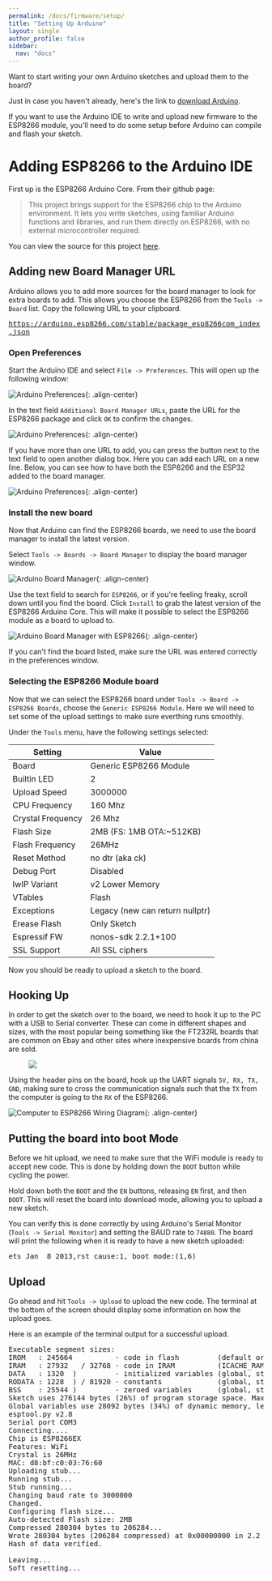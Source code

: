 ```yaml
---
permalink: /docs/firmware/setup/
title: "Setting Up Arduino"
layout: single
author_profile: false
sidebar:
  nav: "docs"
---
```

Want to start writing your own Arduino sketches and upload them to the board?

Just in case you haven't already, here's the link to [download Arduino](https://www.arduino.cc/en/software).

If you want to use the Arduino IDE to write and upload new firmware to the ESP8266 module, you'll need to do some setup before Arduino can compile and flash your sketch.

# Adding ESP8266 to the Arduino IDE

First up is the ESP8266 Arduino Core. From their github page:

>This project brings support for the ESP8266 chip to the Arduino environment. It lets you write sketches, using familiar Arduino functions and libraries, and run them directly on ESP8266, with no external microcontroller required.

You can view the source for this project [here](https://github.com/esp8266/Arduino).

## Adding new Board Manager URL

Arduino allows you to add more sources for the board manager to look for extra boards to add. This allows you choose the ESP8266 from the `Tools -> Board` list. Copy the following URL to your clipboard.

<kbd id="BoardURL" style="overflow-wrap: break-word;"> https://arduino.esp8266.com/stable/package_esp8266com_index.json </kbd>

### Open Preferences
Start the Arduino IDE and select `File -> Preferences`. This will open up the following window:

![Arduino Preferences]({{site.baseurl}}/assets/images/arduinopreferences.png){: .align-center}

In the text field `Additional Board Manager URLs`, paste the URL for the ESP8266 package and click `OK` to confirm the changes.

![Arduino Preferences]({{site.baseurl}}/assets/images/arduinoboardurl.png){: .align-center}

<div class="notice--info">
If you have more than one URL to add, you can press the button next to the text field to open another dialog box. Here you can add each URL on a new line. Below, you can see how to have both the ESP8266 and the ESP32 added to the board manager.
</div>

![Arduino Preferences]({{site.baseurl}}/assets/images/arduinoextraboards.png){: .align-center}

### Install the new board
Now that Arduino can find the ESP8266 boards, we need to use the board manager to install the latest version.

Select `Tools -> Boards -> Board Manager` to display the board manager window.

![Arduino Board Manager]({{site.baseurl}}/assets/images/arduinoboardmanager.png){: .align-center}

Use the text field to search for `ESP8266`, or if you're feeling freaky, scroll down until you find the board. Click `Install` to grab the latest version of the ESP8266 Arduino Core. This will make it possible to select the ESP8266 module as a board to upload to.

![Arduino Board Manager with ESP8266]({{site.baseurl}}/assets/images/arduinoboardsmanageresp8266.png){: .align-center}

<div class="notice--info">
If you can't find the board listed, make sure the URL was entered correctly in the preferences window.
</div>

### Selecting the ESP8266 Module board

Now that we can select the ESP8266 board under `Tools -> Board -> ESP8266 Boards`, choose the `Generic ESP8266 Module`. Here we will need to set some of the upload settings to make sure everthing runs smoothly.

Under the `Tools` menu, have the following settings selected:

| Setting | Value |
|-|-|
| Board | Generic ESP8266 Module |
| Builtin LED | 2 |
| Upload Speed | 3000000 |
| CPU Frequency | 160 Mhz |
| Crystal Frequency | 26 Mhz |
| Flash Size | 2MB (FS: 1MB OTA:~512KB) |
| Flash Frequency | 26MHz |
| Reset Method | no dtr (aka ck) |
| Debug Port | Disabled |
| IwIP Variant | v2 Lower Memory |
| VTables | Flash |
| Exceptions | Legacy (new can return nullptr) |
| Erease Flash | Only Sketch |
| Espressif FW | nonos-sdk 2.2.1+100 |
| SSL Support | All SSL ciphers |

Now you should be ready to upload a sketch to the board.

## Hooking Up

In order to get the sketch over to the board, we need to hook it up to the PC with a USB to Serial converter. These can come in different shapes and sizes, with the most popular being something like the FT232RL boards that are common on Ebay and other sites where inexpensive boards from china are sold.

<figure style="max-width: 200px;" class="align-center">
	<a href="https://www.ebay.com/sch/FT232RL" target="_blank"><img src="{{site.baseurl}}/docs/firmware/assets/FT232RL.jpg"></a>
</figure>


Using the header pins on the board, hook up the UART signals `5V, RX, TX, GND`, making sure to cross the communication signals such that the `TX` from the computer is going to the `RX` of the ESP8266.

![Computer to ESP8266 Wiring Diagram]({{site.baseurl}}/docs/firmware/assets/wiring.png){: .align-center}

## Putting the board into boot Mode

Before we hit upload, we need to make sure that the WiFi module is ready to accept new code. This is done by holding down the `BOOT` button while cycling the power.

Hold down both the `BOOT` and the `EN` buttons, releasing `EN` first, and then `BOOT`. This will reset the board into download mode, allowing you to upload a new sketch.

You can verify this is done correctly by using Arduino's Serial Monitor (`Tools -> Serial Monitor`) and setting the BAUD rate to `74880`. The board will print the following when it is ready to have a new sketch uploaded:

<pre>
ets Jan  8 2013,rst cause:1, boot mode:(1,6)
</pre>

## Upload

Go ahead and hit `Tools -> Upload` to upload the new code. The terminal at the bottom of the screen should display some information on how the upload goes.

Here is an example of the terminal output for a successful upload.

<pre>
Executable segment sizes:
IROM   : 245664          - code in flash         (default or ICACHE_FLASH_ATTR)
IRAM   : 27932   / 32768 - code in IRAM          (ICACHE_RAM_ATTR, ISRs...)
DATA   : 1320  )         - initialized variables (global, static) in RAM/HEAP
RODATA : 1228  ) / 81920 - constants             (global, static) in RAM/HEAP
BSS    : 25544 )         - zeroed variables      (global, static) in RAM/HEAP
Sketch uses 276144 bytes (26%) of program storage space. Maximum is 1044464 bytes.
Global variables use 28092 bytes (34%) of dynamic memory, leaving 53828 bytes for local variables. Maximum is 81920 bytes.
esptool.py v2.8
Serial port COM3
Connecting....
Chip is ESP8266EX
Features: WiFi
Crystal is 26MHz
MAC: d8:bf:c0:03:76:60
Uploading stub...
Running stub...
Stub running...
Changing baud rate to 3000000
Changed.
Configuring flash size...
Auto-detected Flash size: 2MB
Compressed 280304 bytes to 206284...
Wrote 280304 bytes (206284 compressed) at 0x00000000 in 2.2 seconds (effective 1033.3 kbit/s)...
Hash of data verified.

Leaving...
Soft resetting...
</pre>
